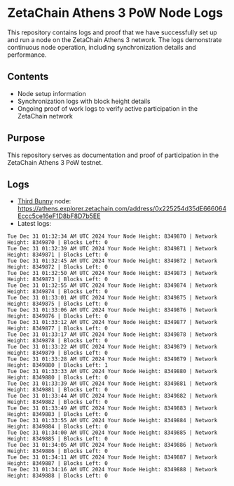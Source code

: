 # ZetaChain Athens 3 PoW Node Logs
This repository contains logs and proof that we have successfully set up and run a node on the ZetaChain Athens 3 network. The logs demonstrate continuous node operation, including synchronization details and performance.

## Contents
- Node setup information
- Synchronization logs with block height details
- Ongoing proof of work logs to verify active participation in the ZetaChain network

## Purpose
This repository serves as documentation and proof of participation in the ZetaChain Athens 3 PoW testnet.

## Logs

- [Third Bunny](https://thirdbunny.xyz/) node: https://athens.explorer.zetachain.com/address/0x225254d35dE666064Eccc5ce16eF1D8bF8D7b5EE
- Latest logs:
```
Tue Dec 31 01:32:34 AM UTC 2024 Your Node Height: 8349870 | Network Height: 8349870 | Blocks Left: 0
Tue Dec 31 01:32:39 AM UTC 2024 Your Node Height: 8349871 | Network Height: 8349871 | Blocks Left: 0
Tue Dec 31 01:32:45 AM UTC 2024 Your Node Height: 8349872 | Network Height: 8349872 | Blocks Left: 0
Tue Dec 31 01:32:50 AM UTC 2024 Your Node Height: 8349873 | Network Height: 8349873 | Blocks Left: 0
Tue Dec 31 01:32:55 AM UTC 2024 Your Node Height: 8349874 | Network Height: 8349874 | Blocks Left: 0
Tue Dec 31 01:33:01 AM UTC 2024 Your Node Height: 8349875 | Network Height: 8349875 | Blocks Left: 0
Tue Dec 31 01:33:06 AM UTC 2024 Your Node Height: 8349876 | Network Height: 8349876 | Blocks Left: 0
Tue Dec 31 01:33:12 AM UTC 2024 Your Node Height: 8349877 | Network Height: 8349877 | Blocks Left: 0
Tue Dec 31 01:33:17 AM UTC 2024 Your Node Height: 8349878 | Network Height: 8349878 | Blocks Left: 0
Tue Dec 31 01:33:22 AM UTC 2024 Your Node Height: 8349879 | Network Height: 8349879 | Blocks Left: 0
Tue Dec 31 01:33:28 AM UTC 2024 Your Node Height: 8349879 | Network Height: 8349880 | Blocks Left: 1
Tue Dec 31 01:33:33 AM UTC 2024 Your Node Height: 8349880 | Network Height: 8349880 | Blocks Left: 0
Tue Dec 31 01:33:39 AM UTC 2024 Your Node Height: 8349881 | Network Height: 8349881 | Blocks Left: 0
Tue Dec 31 01:33:44 AM UTC 2024 Your Node Height: 8349882 | Network Height: 8349882 | Blocks Left: 0
Tue Dec 31 01:33:49 AM UTC 2024 Your Node Height: 8349883 | Network Height: 8349883 | Blocks Left: 0
Tue Dec 31 01:33:55 AM UTC 2024 Your Node Height: 8349884 | Network Height: 8349884 | Blocks Left: 0
Tue Dec 31 01:34:00 AM UTC 2024 Your Node Height: 8349885 | Network Height: 8349885 | Blocks Left: 0
Tue Dec 31 01:34:05 AM UTC 2024 Your Node Height: 8349886 | Network Height: 8349886 | Blocks Left: 0
Tue Dec 31 01:34:11 AM UTC 2024 Your Node Height: 8349887 | Network Height: 8349887 | Blocks Left: 0
Tue Dec 31 01:34:16 AM UTC 2024 Your Node Height: 8349888 | Network Height: 8349888 | Blocks Left: 0
```
